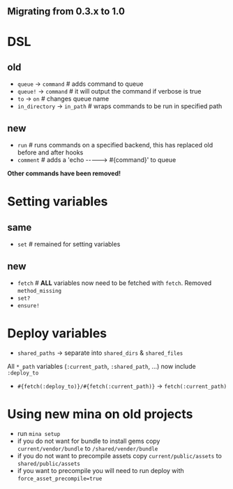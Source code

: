 Migrating from 0.3.x to 1.0
--------------------
# DSL

## old
* `queue`         -> `command`  # adds command to queue
* `queue!`        -> `command`  # it will output the command if verbose is true
* `to`            -> `on`       # changes queue name
* `in_directory`  -> `in_path`  # wraps commands to be run in specified path

## new
* `run`                         # runs commands on a specified backend, this has replaced old before and after hooks
* `comment`                     # adds a 'echo -----> #{command}' to queue

**Other commands have been removed!**

# Setting variables

## same
* `set`                         # remained for setting variables

## new
* `fetch`                       # **ALL** variables now need to be fetched with `fetch`. Removed `method_missing`
* `set?`
* `ensure!`

# Deploy variables

* `shared_paths` -> separate into `shared_dirs` & `shared_files`

All `*_path` variables (`:current_path`, `:shared_path`, ...) now include `:deploy_to`
* `#{fetch(:deploy_to)}/#{fetch(:current_path)}` -> `fetch(:current_path)`

# Using new mina on old projects

* run `mina setup`
* if you do not want for bundle to install gems copy `current/vendor/bundle` to `/shared/vender/bundle`
* if you do not want to precompile assets copy `current/public/assets` to `shared/public/assets`
* if you want to precompile you will need to run deploy with `force_asset_precompile=true`
